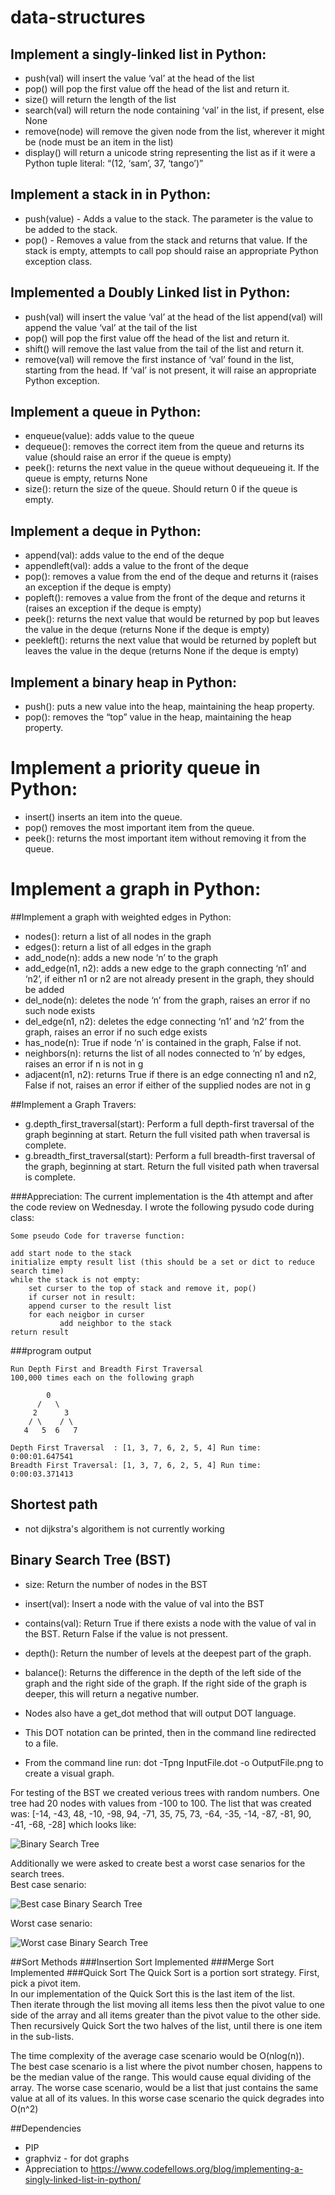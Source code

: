 # data-structures

## Implement a singly-linked list in Python:
  * push(val) will insert the value ‘val’ at the head of the list
  * pop() will pop the first value off the head of the list and return it.
  * size() will return the length of the list
  * search(val) will return the node containing ‘val’ in the list, if present, else None
  * remove(node) will remove the given node from the list, wherever it might be (node must be an item in the list)
  * display() will return a unicode string representing the list as if it were a Python tuple literal: “(12, ‘sam’, 37, ‘tango’)”

## Implement a stack in in Python:

  * push(value) - Adds a value to the stack. The parameter is the value to be added to the stack.
  * pop() - Removes a value from the stack and returns that value. If the stack is empty, attempts to call pop should raise an appropriate Python exception class.

## Implemented a Doubly Linked list in Python:

  * push(val) will insert the value ‘val’ at the head of the list append(val) will append the value ‘val’ at the tail of the list
  * pop() will pop the first value off the head of the list and return it.
  * shift() will remove the last value from the tail of the list and return it.
  * remove(val) will remove the first instance of ‘val’ found in the list, starting from the head. If ‘val’ is not present, it will raise an appropriate Python exception.

## Implement a queue in Python:

  * enqueue(value): adds value to the queue
  * dequeue(): removes the correct item from the queue and returns its value (should raise an error if the queue is empty)
  * peek(): returns the next value in the queue without dequeueing it. If the queue is empty, returns None
  * size(): return the size of the queue. Should return 0 if the queue is empty.

## Implement a deque in Python:

  * append(val): adds value to the end of the deque
  * appendleft(val): adds a value to the front of the deque
  * pop(): removes a value from the end of the deque and returns it (raises an exception if the deque is empty)
  * popleft(): removes a value from the front of the deque and returns it (raises an exception if the deque is empty)
  * peek(): returns the next value that would be returned by pop but leaves the value in the deque (returns None if the deque is empty)
  * peekleft(): returns the next value that would be returned by popleft but leaves the value in the deque (returns None if the deque is empty)

## Implement a binary heap in Python:

 * push(): puts a new value into the heap, maintaining the heap property.
 * pop(): removes the “top” value in the heap, maintaining the heap property.


# Implement a priority queue in Python:

 * insert() inserts an item into the queue.
 * pop() removes the most important item from the queue.
 * peek(): returns the most important item without removing it from the queue.

# Implement a graph in Python:

##Implement a graph with weighted edges in Python:

* nodes(): return a list of all nodes in the graph
* edges(): return a list of all edges in the graph
* add_node(n): adds a new node ‘n’ to the graph
* add_edge(n1, n2): adds a new edge to the graph connecting ‘n1’ and ‘n2’, if either n1 or n2 are not already present in the graph, they should be added
* del_node(n): deletes the node ‘n’ from the graph, raises an error if no such node exists
* del_edge(n1, n2): deletes the edge connecting ‘n1’ and ‘n2’ from the graph, raises an error if no such edge exists
* has_node(n): True if node ‘n’ is contained in the graph, False if not.
* neighbors(n): returns the list of all nodes connected to ‘n’ by edges, raises an error if n is not in g
* adjacent(n1, n2): returns True if there is an edge connecting n1 and n2, False if not, raises an error if either of the supplied nodes are not in g

##Implement a Graph Travers:
* g.depth_first_traversal(start): Perform a full depth-first traversal of the graph beginning at start. Return the full visited path when traversal is complete.
* g.breadth_first_traversal(start): Perform a full breadth-first traversal of the graph, beginning at start. Return the full visited path when traversal is complete.

###Appreciation: The current implementation is the 4th attempt and after the code review on Wednesday. I wrote the following pysudo code during class:

```
Some pseudo Code for traverse function:

add start node to the stack
initialize empty result list (this should be a set or dict to reduce search time)
while the stack is not empty:
	set curser to the top of stack and remove it, pop()
	if curser not in result:
    append curser to the result list
    for each neigbor in curser
		   add neighbor to the stack
return result
```

###program output
```
Run Depth First and Breadth First Traversal
100,000 times each on the following graph

        0
      /   \
     2      3
    / \    / \
   4   5  6   7

Depth First Traversal  : [1, 3, 7, 6, 2, 5, 4] Run time: 0:00:01.647541
Breadth First Traversal: [1, 3, 7, 6, 2, 5, 4] Run time: 0:00:03.371413
```


## Shortest path
* not dijkstra's algorithem is not currently working


## Binary Search Tree (BST)
* size: Return the number of nodes in the BST
* insert(val): Insert a node with the value of val into the BST
* contains(val): Return True if there exists a node with the value of val in the BST.  Return False if the value is not pressent.
* depth(): Return the number of levels at the deepest part of the graph.
* balance(): Returns the difference in the depth of the left side of the graph and the right side of the graph. If the right side of the graph is deeper, this will return a negative number.

* Nodes also have a get_dot method that will output DOT language.
* This DOT notation can be printed, then in the command line redirected to a file. 
* From the command line run: dot -Tpng InputFile.dot -o OutputFile.png to create a visual graph.

For testing of the BST we created verious trees with random numbers.  One tree had 20 nodes with 
values from -100 to 100.  The list that was created was:
[-14, -43, 48, -10, -98, 94, -71, 35, 75, 73, -64, -35, -14, -87, -81, 90, -41, -68, -28]
which looks like:

![Binary Search Tree](/src/5.png)

Additionally we were asked to create best a worst case senarios for the search trees.  
Best case senario:

![Best case Binary Search Tree](/src/best.png)

Worst case senario:

![Worst case Binary Search Tree](/src/worst.png)



##Sort Methods
###Insertion Sort
Implemented 
###Merge Sort
Implemented
###Quick Sort
The Quick Sort is a portion sort strategy.  First, pick a pivot item.  
In our implementation of the Quick Sort this is the last item of the list.  
Then iterate through the list moving all items less then the pivot value
to one side of the array and all items greater than the pivot value to
the other side.  Then recursively Quick Sort the two halves of the list,
until there is one item in the sub-lists.  

The time complexity of the average case scenario would be O(nlog(n)).  
The best case scenario is a list where the pivot number chosen, 
happens to be the median value of the range.  This would cause equal
dividing of the array.  The worse case scenario, would be a list that
just contains the same value at all of its values.  In this worse case
scenario the quick degrades into O(n^2)



##Dependencies
* PIP
* graphviz - for dot graphs
* Appreciation to https://www.codefellows.org/blog/implementing-a-singly-linked-list-in-python/
